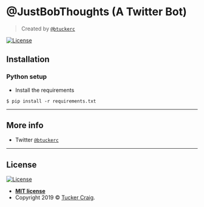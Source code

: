 # @JustBobThoughts (A Twitter Bot)

> Created by <a href="http://twitter.com/btuckerc" target="_blank">`@btuckerc`</a>

[![License](http://img.shields.io/:license-mit-blue.svg?style=flat-square)](http://badges.mit-license.org)

## Installation

### Python setup

- Install the requirements

```shell
$ pip install -r requirements.txt
```

---

## More info

- Twitter <a href="http://twitter.com/btuckerc" target="_blank">`@btuckerc`</a>

---

## License

[![License](http://img.shields.io/:license-mit-blue.svg?style=flat-square)](http://badges.mit-license.org)

- **[MIT license](http://opensource.org/licenses/mit-license.php)**
- Copyright 2019 © <a href="https://tuckercraig.com" target="_blank">Tucker Craig</a>.
